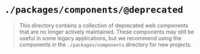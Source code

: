 # `./packages/components/@deprecated`

> This directory contains a collection of deprecated web components that are no longer actively maintained. These components may still be useful in some legacy applications, but we recommend using the components in the `./packages/components` directory for new projects.
